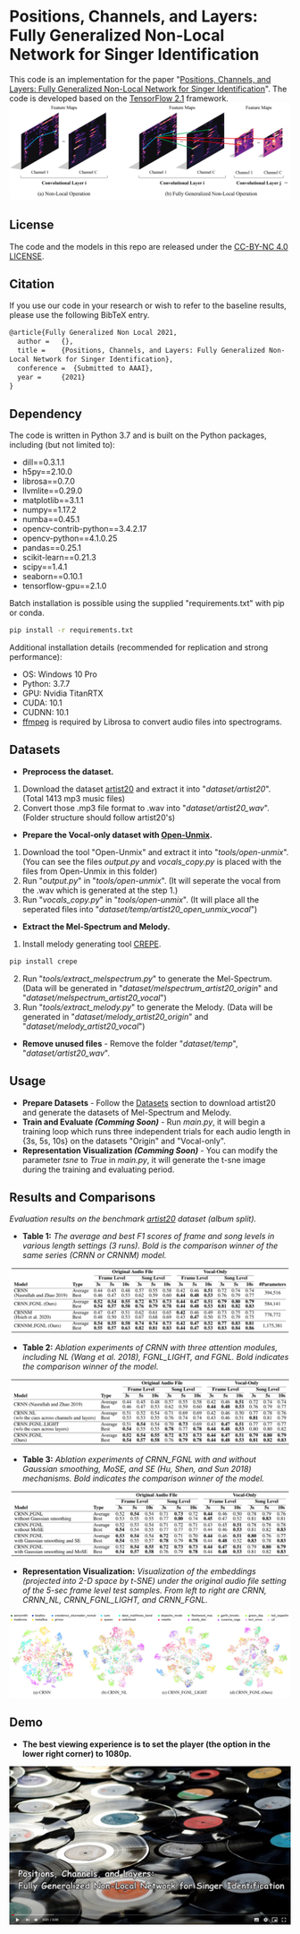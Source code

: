 # Positions, Channels, and Layers: Fully Generalized Non-Local Network for Singer Identification
This code is an implementation for the paper 
"[Positions, Channels, and Layers: Fully Generalized Non-Local Network for Singer Identification](https://)".
The code is developed based on the [TensorFlow 2.1](https://www.tensorflow.org/) framework.
![image](https://github.com/ian-k-1217/Fully-Generalized-Non-Local-Network/blob/master/images/FGNL_Fig1.png)

## License
The code and the models in this repo are released under the [CC-BY-NC 4.0 LICENSE](https://github.com/i-yuan-kuo/Fully-Generalized-Non-Local-Network/blob/master/LICENSE).

## Citation
If you use our code in your research or wish to refer to the baseline results, please use the following BibTeX entry.
```
@article{Fully Generalized Non Local 2021,
  author =   {},
  title =    {Positions, Channels, and Layers: Fully Generalized Non-Local Network for Singer Identification},
  conference =  {Submitted to AAAI},
  year =     {2021}
}
```
## Dependency
The code is written in Python 3.7 and is built on the Python packages, including (but not limited to):
- dill==0.3.1.1
- h5py==2.10.0
- librosa==0.7.0
- llvmlite==0.29.0
- matplotlib==3.1.1
- numpy==1.17.2
- numba==0.45.1
- opencv-contrib-python==3.4.2.17
- opencv-python==4.1.0.25
- pandas==0.25.1
- scikit-learn==0.21.3
- scipy==1.4.1
- seaborn==0.10.1
- tensorflow-gpu==2.1.0


Batch installation is possible using the supplied "requirements.txt" with pip or conda.

````cmd
pip install -r requirements.txt
````

Additional installation details (recommended for replication and strong performance):
- OS: Windows 10 Pro
- Python: 3.7.7
- GPU: Nvidia TitanRTX
- CUDA: 10.1
- CUDNN: 10.1
- [ffmpeg](http://ffmpeg.org/download.html) is required by Librosa to convert audio files into spectrograms. 

## Datasets
- **Preprocess the dataset.**
1. Download the dataset [artist20](https://labrosa.ee.columbia.edu/projects/artistid/) and extract it into "*dataset/artist20*". (Total 1413 mp3 music files)
2. Convert those .mp3 file format to .wav into "*dataset/artist20_wav*". (Folder structure should follow artist20's)

- **Prepare the Vocal-only dataset with [Open-Unmix](https://github.com/sigsep/open-unmix-pytorch).**
1. Download the tool "Open-Unmix" and extract it into "*tools/open-unmix*". (You can see the files *output.py* and *vocals_copy.py* is placed with the files from Open-Unmix in this folder)
2. Run "*output.py*" in "*tools/open-unmix*". (It will seperate the vocal from the .wav which is generated at the step 1.)
3. Run "*vocals_copy.py*" in "*tools/open-unmix*". (It will place all the seperated files into "*dataset/temp/artist20_open_unmix_vocal*")

- **Extract the Mel-Spectrum and Melody.**
1. Install melody generating tool [CREPE](https://github.com/marl/crepe).
````cmd
pip install crepe
````
2. Run "*tools/extract_melspectrum.py*" to generate the Mel-Spectrum. (Data will be generated in "*dataset/melspectrum_artist20_origin*" and "*dataset/melspectrum_artist20_vocal*")
3. Run "*tools/extract_melody.py*" to generate the Melody. (Data will be generated in "*dataset/melody_artist20_origin*" and "*dataset/melody_artist20_vocal*")

- **Remove unused files** - Remove the folder "*dataset/temp*", "*dataset/artist20_wav*".

## Usage
- **Prepare Datasets** - Follow the [Datasets](#Datasets) section to download artist20 and generate the datasets of Mel-Spectrum and Melody.
- **Train and Evaluate *(Comming Soon)*** - Run *main.py*, it will begin a training loop which runs three independent trials for each audio length in {3s, 5s, 10s} on the datasets "Origin" and "Vocal-only".
- **Representation Visualization *(Comming Soon)*** - You can modify the parameter *tsne* to *True* in *main.py*, it will generate the t-sne image during the training and evaluating period.

## Results and Comparisons

*Evaluation results on the benchmark [artist20](https://labrosa.ee.columbia.edu/projects/artistid/) dataset (album split).*

- **Table 1:** *The average and best F1 scores of frame and song levels in various length settings (3 runs). Bold is the comparison winner of the same series (CRNN or CRNNM) model.*

![image](https://github.com/ian-k-1217/Fully-Generalized-Non-Local-Network/blob/master/images/Result_Table1.png)

- **Table 2:** *Ablation experiments of CRNN with three attention modules, including NL (Wang et al. 2018), FGNL_LIGHT, and FGNL. Bold indicates the comparison winner of the model.*

![image](https://github.com/ian-k-1217/Fully-Generalized-Non-Local-Network/blob/master/images/Result_Table2.png)

- **Table 3:** *Ablation experiments of CRNN_FGNL with and without Gaussian smoothing, MoSE, and SE (Hu, Shen, and Sun 2018) mechanisms. Bold indicates the comparison winner of the model.*

![image](https://github.com/ian-k-1217/Fully-Generalized-Non-Local-Network/blob/master/images/Result_Table3.png)

- **Representation Visualization:** *Visualization of the embeddings (projected into 2-D space by t-SNE) under the original audio file setting of the 5-sec frame level test samples. From left to right are CRNN, CRNN_NL, CRNN_FGNL_LIGHT, and CRNN_FGNL.*

![image](https://github.com/ian-k-1217/Fully-Generalized-Non-Local-Network/blob/master/images/Result_RepresentationVisualization.png)

## Demo

- **The best viewing experience is to set the player (the option in the lower right corner) to 1080p.**

[![Watch the video](https://github.com/ian-k-1217/Fully-Generalized-Non-Local-Network/blob/master/images/FGNL_Demo.png)](https://drive.google.com/file/d/1N_-N78TeibKLTB7Kj-wTw7YjhMlTuQrz/preview)

